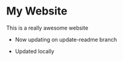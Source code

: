 # My Website

This is a really awesome website

* Now updating on update-readme branch

* Updated locally
